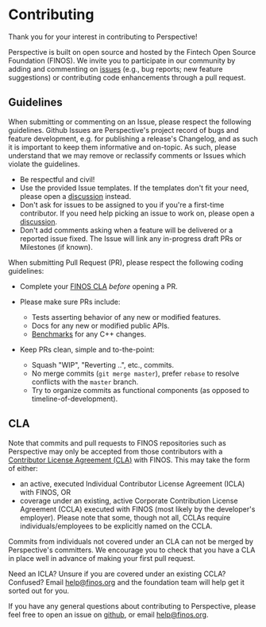 # Contributing

Thank you for your interest in contributing to Perspective!

Perspective is built on open source and hosted by the Fintech Open Source
Foundation (FINOS). We invite you to participate in our community by adding and
commenting on [issues](https://github.com/finos/perspective/issues) (e.g., bug
reports; new feature suggestions) or contributing code enhancements through a
pull request.

## Guidelines

When submitting or commenting on an Issue, please respect the following
guidelines. Github Issues are Perspective's project record of bugs and feature
development, e.g. for publishing a release's Changelog, and as such it is
important to keep them informative and on-topic. As such, please understand that
we may remove or reclassify comments or Issues which violate the guidelines.

-   Be respectful and civil!
-   Use the provided Issue templates. If the templates don't fit your need,
    please open a [discussion](https://github.com/finos/perspective/discussions)
    instead.
-   Don't ask for issues to be assigned to you if you're a first-time
    contributor. If you need help picking an issue to work on, please open a
    [discussion](https://github.com/finos/perspective/discussions).
-   Don't add comments asking when a feature will be delivered or a reported
    issue fixed. The Issue will link any in-progress draft PRs or Milestones (if
    known).

When submitting Pull Request (PR), please respect the following coding
guidelines:

-   Complete your
    [FINOS CLA](https://finosfoundation.atlassian.net/wiki/spaces/FINOS/pages/75530375/Contribution+Compliance+Requirements#ContributionComplianceRequirements-ContributorLicenseAgreement)
    _before_ opening a PR.
-   Please make sure PRs include:

    -   Tests asserting behavior of any new or modified features.
    -   Docs for any new or modified public APIs.
    -   [Benchmarks](https://perspective.finos.org/docs/development/#benchmark)
        for any C++ changes.

-   Keep PRs clean, simple and to-the-point:
    -   Squash "WIP", "Reverting ..", etc., commits.
    -   No merge commits (`git merge master`), prefer `rebase` to resolve
        conflicts with the `master` branch.
    -   Try to organize commits as functional components (as opposed to
        timeline-of-development).

## CLA

Note that commits and pull requests to FINOS repositories such as Perspective
may only be accepted from those contributors with a
[Contributor License Agreement (CLA)](https://finosfoundation.atlassian.net/wiki/spaces/FINOS/pages/75530375/Contribution+Compliance+Requirements#ContributionComplianceRequirements-ContributorLicenseAgreement)
with FINOS. This may take the form of either:

-   an active, executed Individual Contributor License Agreement (ICLA) with
    FINOS, OR
-   coverage under an existing, active Corporate Contribution License Agreement
    (CCLA) executed with FINOS (most likely by the developer's employer). Please
    note that some, though not all, CCLAs require individuals/employees to be
    explicitly named on the CCLA.

Commits from individuals not covered under an CLA can not be merged by
Perspective's committers. We encourage you to check that you have a CLA in place
well in advance of making your first pull request.

Need an ICLA? Unsure if you are covered under an existing CCLA? Confused? Email
[help@finos.org](mailto:help@finos.org) and the foundation team will help get it
sorted out for you.

If you have any general questions about contributing to Perspective, please feel
free to open an issue on
[github](https://github.com/finos/perspective/issues/new), or email
[help@finos.org](mailto:help@finos.org).
